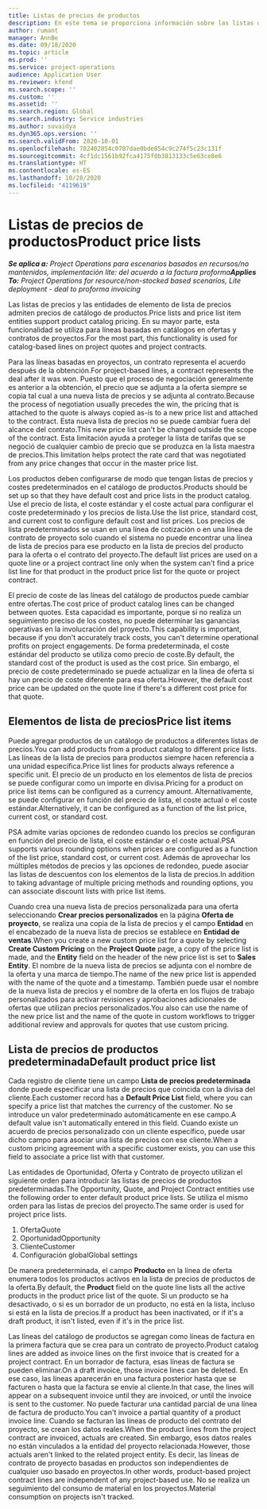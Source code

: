 ```yaml
---
title: Listas de precios de productos
description: En este tema se proporciona información sobre las listas de precios en los precios del catálogo que se utilizan para ofertas y contratos de proyectos.
author: rumant
manager: AnnBe
ms.date: 09/18/2020
ms.topic: article
ms.prod: ''
ms.service: project-operations
audience: Application User
ms.reviewer: kfend
ms.search.scope: ''
ms.custom: ''
ms.assetid: ''
ms.search.region: Global
ms.search.industry: Service industries
ms.author: suvaidya
ms.dyn365.ops.version: ''
ms.search.validFrom: 2020-10-01
ms.openlocfilehash: 702402854c0787dae0bde854c9c274f5c23c131f
ms.sourcegitcommit: 4cf1dc1561b92fca4175f0b3813133c5e63ce8e6
ms.translationtype: HT
ms.contentlocale: es-ES
ms.lasthandoff: 10/28/2020
ms.locfileid: "4119619"
---
```

# <a name="product-price-lists"></a><span data-ttu-id="2a24b-103">Listas de precios de productos</span><span class="sxs-lookup"><span data-stu-id="2a24b-103">Product price lists</span></span>

<span data-ttu-id="2a24b-104">_**Se aplica a:** Project Operations para escenarios basados en recursos/no mantenidos, implementación lite: del acuerdo a la factura proforma_</span><span class="sxs-lookup"><span data-stu-id="2a24b-104">_**Applies To:** Project Operations for resource/non-stocked based scenarios, Lite deployment - deal to proforma invoicing_</span></span>

<span data-ttu-id="2a24b-105">Las listas de precios y las entidades de elemento de lista de precios admiten precios de catálogo de productos.</span><span class="sxs-lookup"><span data-stu-id="2a24b-105">Price lists and price list item entities support product catalog pricing.</span></span> <span data-ttu-id="2a24b-106">En su mayor parte, esta funcionalidad se utiliza para líneas basadas en catálogos en ofertas y contratos de proyectos.</span><span class="sxs-lookup"><span data-stu-id="2a24b-106">For the most part, this functionality is used for catalog-based lines on project quotes and project contracts.</span></span>

<span data-ttu-id="2a24b-107">Para las líneas basadas en proyectos, un contrato representa el acuerdo después de la obtención.</span><span class="sxs-lookup"><span data-stu-id="2a24b-107">For project-based lines, a contract represents the deal after it was won.</span></span> <span data-ttu-id="2a24b-108">Puesto que el proceso de negociación generalmente es anterior a la obtención, el precio que se adjunta a la oferta siempre se copia tal cual a una nueva lista de precios y se adjunta al contrato.</span><span class="sxs-lookup"><span data-stu-id="2a24b-108">Because the process of negotiation usually precedes the win, the pricing that is attached to the quote is always copied as-is to a new price list and attached to the contract.</span></span> <span data-ttu-id="2a24b-109">Esta nueva lista de precios no se puede cambiar fuera del alcance del contrato.</span><span class="sxs-lookup"><span data-stu-id="2a24b-109">This new price list can't be changed outside the scope of the contract.</span></span> <span data-ttu-id="2a24b-110">Esta limitación ayuda a proteger la lista de tarifas que se negoció de cualquier cambio de precio que se produzca en la lista maestra de precios.</span><span class="sxs-lookup"><span data-stu-id="2a24b-110">This limitation helps protect the rate card that was negotiated from any price changes that occur in the master price list.</span></span>

<span data-ttu-id="2a24b-111">Los productos deben configurarse de modo que tengan listas de precios y costes predeterminados en el catálogo de productos.</span><span class="sxs-lookup"><span data-stu-id="2a24b-111">Products should be set up so that they have default cost and price lists in the product catalog.</span></span> <span data-ttu-id="2a24b-112">Use el precio de lista, el coste estándar y el coste actual para configurar el coste predeterminado y los precios de lista.</span><span class="sxs-lookup"><span data-stu-id="2a24b-112">Use the list price, standard cost, and current cost to configure default cost and list prices.</span></span> <span data-ttu-id="2a24b-113">Los precios de lista predeterminados se usan en una línea de cotización o en una línea de contrato de proyecto solo cuando el sistema no puede encontrar una línea de lista de precios para ese producto en la lista de precios del producto para la oferta o el contrato del proyecto.</span><span class="sxs-lookup"><span data-stu-id="2a24b-113">The default list prices are used on a quote line or a project contract line only when the system can't find a price list line for that product in the product price list for the quote or project contract.</span></span>

<span data-ttu-id="2a24b-114">El precio de coste de las líneas del catálogo de productos puede cambiar entre ofertas.</span><span class="sxs-lookup"><span data-stu-id="2a24b-114">The cost price of product catalog lines can be changed between quotes.</span></span> <span data-ttu-id="2a24b-115">Esta capacidad es importante, porque si no realiza un seguimiento preciso de los costes, no puede determinar las ganancias operativas en la involucración del proyecto.</span><span class="sxs-lookup"><span data-stu-id="2a24b-115">This capability is important, because if you don't accurately track costs, you can't determine operational profits on project engagements.</span></span> <span data-ttu-id="2a24b-116">De forma predeterminada, el coste estándar del producto se utiliza como precio de coste.</span><span class="sxs-lookup"><span data-stu-id="2a24b-116">By default, the standard cost of the product is used as the cost price.</span></span> <span data-ttu-id="2a24b-117">Sin embargo, el precio de coste predeterminado se puede actualizar en la línea de oferta si hay un precio de coste diferente para esa oferta.</span><span class="sxs-lookup"><span data-stu-id="2a24b-117">However, the default cost price can be updated on the quote line if there's a different cost price for that quote.</span></span>

## <a name="price-list-items"></a><span data-ttu-id="2a24b-118">Elementos de lista de precios</span><span class="sxs-lookup"><span data-stu-id="2a24b-118">Price list items</span></span>

<span data-ttu-id="2a24b-119">Puede agregar productos de un catálogo de productos a diferentes listas de precios.</span><span class="sxs-lookup"><span data-stu-id="2a24b-119">You can add products from a product catalog to different price lists.</span></span> <span data-ttu-id="2a24b-120">Las líneas de la lista de precios para productos siempre hacen referencia a una unidad específica.</span><span class="sxs-lookup"><span data-stu-id="2a24b-120">Price list lines for products always reference a specific unit.</span></span> <span data-ttu-id="2a24b-121">El precio de un producto en los elementos de lista de precios se puede configurar como un importe en divisa.</span><span class="sxs-lookup"><span data-stu-id="2a24b-121">Pricing for a product on price list items can be configured as a currency amount.</span></span> <span data-ttu-id="2a24b-122">Alternativamente, se puede configurar en función del precio de lista, el coste actual o el coste estándar.</span><span class="sxs-lookup"><span data-stu-id="2a24b-122">Alternatively, it can be configured as a function of the list price, current cost, or standard cost.</span></span>

<span data-ttu-id="2a24b-123">PSA admite varias opciones de redondeo cuando los precios se configuran en función del precio de lista, el coste estándar o el coste actual.</span><span class="sxs-lookup"><span data-stu-id="2a24b-123">PSA supports various rounding options when prices are configured as a function of the list price, standard cost, or current cost.</span></span> <span data-ttu-id="2a24b-124">Además de aprovechar los múltiples métodos de precios y las opciones de redondeo, puede asociar las listas de descuentos con los elementos de la lista de precios.</span><span class="sxs-lookup"><span data-stu-id="2a24b-124">In addition to taking advantage of multiple pricing methods and rounding options, you can associate discount lists with price list items.</span></span> 

<span data-ttu-id="2a24b-125">Cuando crea una nueva lista de precios personalizada para una oferta seleccionando **Crear precios personalizados** en la página **Oferta de proyecto**, se realiza una copia de la lista de precios y el campo **Entidad** en el encabezado de la nueva lista de precios se establece en **Entidad de ventas**.</span><span class="sxs-lookup"><span data-stu-id="2a24b-125">When you create a new custom price list for a quote by selecting **Create Custom Pricing** on the **Project Quote** page, a copy of the price list is made, and the **Entity** field on the header of the new price list is set to **Sales Entity**.</span></span> <span data-ttu-id="2a24b-126">El nombre de la nueva lista de precios se adjunta con el nombre de la oferta y una marca de tiempo.</span><span class="sxs-lookup"><span data-stu-id="2a24b-126">The name of the new price list is appended with the name of the quote and a timestamp.</span></span> <span data-ttu-id="2a24b-127">También puede usar el nombre de la nueva lista de precios y el nombre de la oferta en los flujos de trabajo personalizados para activar revisiones y aprobaciones adicionales de ofertas que utilizan precios personalizados.</span><span class="sxs-lookup"><span data-stu-id="2a24b-127">You also can use the name of the new price list and the name of the quote in custom workflows to trigger additional review and approvals for quotes that use custom pricing.</span></span>

 
## <a name="default-product-price-list"></a><span data-ttu-id="2a24b-128">Lista de precios de productos predeterminada</span><span class="sxs-lookup"><span data-stu-id="2a24b-128">Default product price list</span></span>
<span data-ttu-id="2a24b-129">Cada registro de cliente tiene un campo **Lista de precios predeterminada** donde puede especificar una lista de precios que coincida con la divisa del cliente.</span><span class="sxs-lookup"><span data-stu-id="2a24b-129">Each customer record has a **Default Price List** field, where you can specify a price list that matches the currency of the customer.</span></span> <span data-ttu-id="2a24b-130">No se introduce un valor predeterminado automáticamente en ese campo.</span><span class="sxs-lookup"><span data-stu-id="2a24b-130">A default value isn't automatically entered in this field.</span></span> <span data-ttu-id="2a24b-131">Cuando existe un acuerdo de precios personalizado con un cliente específico, puede usar dicho campo para asociar una lista de precios con ese cliente.</span><span class="sxs-lookup"><span data-stu-id="2a24b-131">When a custom pricing agreement with a specific customer exists, you can use this field to associate a price list with that customer.</span></span>

<span data-ttu-id="2a24b-132">Las entidades de Oportunidad, Oferta y Contrato de proyecto utilizan el siguiente orden para introducir las listas de precios de productos predeterminadas.</span><span class="sxs-lookup"><span data-stu-id="2a24b-132">The Opportunity, Quote, and Project Contract entities use the following order to enter default product price lists.</span></span> <span data-ttu-id="2a24b-133">Se utiliza el mismo orden para las listas de precios del proyecto.</span><span class="sxs-lookup"><span data-stu-id="2a24b-133">The same order is used for project price lists.</span></span>

1.  <span data-ttu-id="2a24b-134">Oferta</span><span class="sxs-lookup"><span data-stu-id="2a24b-134">Quote</span></span>
2.  <span data-ttu-id="2a24b-135">Oportunidad</span><span class="sxs-lookup"><span data-stu-id="2a24b-135">Opportunity</span></span>
3.  <span data-ttu-id="2a24b-136">Cliente</span><span class="sxs-lookup"><span data-stu-id="2a24b-136">Customer</span></span>
4.  <span data-ttu-id="2a24b-137">Configuración global</span><span class="sxs-lookup"><span data-stu-id="2a24b-137">Global settings</span></span> 

<span data-ttu-id="2a24b-138">De manera predeterminada, el campo **Producto** en la línea de oferta enumera todos los productos activos en la lista de precios de productos de la oferta.</span><span class="sxs-lookup"><span data-stu-id="2a24b-138">By default, the **Product** field on the quote line lists all the active products in the product price list of the quote.</span></span> <span data-ttu-id="2a24b-139">Si un producto se ha desactivado, o si es un borrador de un producto, no está en la lista, incluso si está en la lista de precios.</span><span class="sxs-lookup"><span data-stu-id="2a24b-139">If a product has been inactivated, or if it's a draft product, it isn't listed, even if it's in the price list.</span></span> 

<span data-ttu-id="2a24b-140">Las líneas del catálogo de productos se agregan como líneas de factura en la primera factura que se crea para un contrato de proyecto.</span><span class="sxs-lookup"><span data-stu-id="2a24b-140">Product catalog lines are added as invoice lines on the first invoice that is created for a project contract.</span></span> <span data-ttu-id="2a24b-141">En un borrador de factura, esas líneas de factura se pueden eliminar.</span><span class="sxs-lookup"><span data-stu-id="2a24b-141">On a draft invoice, those invoice lines can be deleted.</span></span> <span data-ttu-id="2a24b-142">En ese caso, las líneas aparecerán en una factura posterior hasta que se facturen o hasta que la factura se envíe al cliente.</span><span class="sxs-lookup"><span data-stu-id="2a24b-142">In that case, the lines will appear on a subsequent invoice until they are invoiced, or until the invoice is sent to the customer.</span></span> <span data-ttu-id="2a24b-143">No puede facturar una cantidad parcial de una línea de factura de producto.</span><span class="sxs-lookup"><span data-stu-id="2a24b-143">You can't invoice a partial quantity of a product invoice line.</span></span> <span data-ttu-id="2a24b-144">Cuando se facturan las líneas de producto del contrato del proyecto, se crean los datos reales.</span><span class="sxs-lookup"><span data-stu-id="2a24b-144">When the product lines from the project contract are invoiced, actuals are created.</span></span> <span data-ttu-id="2a24b-145">Sin embargo, esos datos reales no están vinculados a la entidad del proyecto relacionada.</span><span class="sxs-lookup"><span data-stu-id="2a24b-145">However, those actuals aren't linked to the related project entity.</span></span> <span data-ttu-id="2a24b-146">Es decir, las líneas de contrato de proyecto basadas en productos son independientes de cualquier uso basado en proyectos.</span><span class="sxs-lookup"><span data-stu-id="2a24b-146">In other words, product-based project contract lines are independent of any project-based use.</span></span> <span data-ttu-id="2a24b-147">No se realiza un seguimiento del consumo de material en los proyectos.</span><span class="sxs-lookup"><span data-stu-id="2a24b-147">Material consumption on projects isn't tracked.</span></span>
